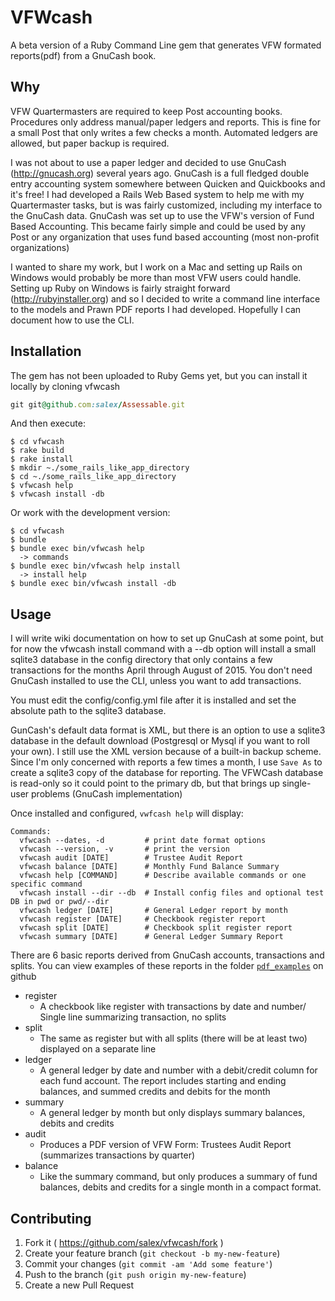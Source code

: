 # VFWcash

A beta version of a Ruby Command Line gem that generates VFW formated reports(pdf) from a GnuCash book.

## Why

VFW Quartermasters are required to keep Post accounting books. Procedures only address manual/paper ledgers and reports.
This is fine for a small Post that only writes a few checks a month. Automated ledgers are allowed, but paper backup is 
required.

I was not about to use a paper ledger and decided to use GnuCash (http://gnucash.org) several years ago. GnuCash is a full fledged double entry accounting system somewhere between Quicken and Quickbooks and it's free!
I had developed a Rails Web Based system to help me with my Quartermaster tasks, but is was fairly customized, including my
interface to the GnuCash data.
GnuCash was set up to use the VFW's version of Fund Based Accounting. This became fairly simple and
could be used by any Post or any organization that uses fund based accounting (most non-profit organizations)

I wanted to share my work, but I work on a Mac and setting up Rails on Windows would probably be more than most VFW
users could handle.  Setting up Ruby on Windows is fairly straight forward (http://rubyinstaller.org) and so I decided to
write a command line interface to the models and Prawn PDF reports I had developed. Hopefully I can document how to use the CLI.

## Installation

The gem has not been uploaded to Ruby Gems yet, but you can install it locally by cloning vfwcash

```ruby
git git@github.com:salex/Assessable.git 
```

And then execute:

    $ cd vfwcash
    $ rake build
    $ rake install
    $ mkdir ~./some_rails_like_app_directory
    $ cd ~./some_rails_like_app_directory
    $ vfwcash help
    $ vfwcash install -db

Or work with the development version:

    $ cd vfwcash
    $ bundle
    $ bundle exec bin/vfwcash help
      -> commands
    $ bundle exec bin/vfwcash help install
      -> install help
    $ bundle exec bin/vfwcash install -db

## Usage

I will write wiki documentation on how to set up GnuCash at some point, but for
now the vfwcash install command with a --db option will install a small sqlite3 database in the config directory that
only contains a few transactions for the months April through August of 2015.  You don't need GnuCash 
installed to use the CLI, unless you want to add transactions.

You must edit the config/config.yml file after it is installed and set the absolute path to the sqlite3 database.

GunCash's default data format is XML, but there is an option to use a sqlite3 database in the default download (Postgresql or Mysql if you want to roll your own). I still use the
XML version because of a built-in backup scheme. Since I'm only concerned with reports a few times a month, I use `Save As` to create a sqlite3 copy of the database for reporting.
The VFWCash database is read-only so it could point to the primary db, but that brings up single-user problems (GnuCash implementation)

Once installed and configured, `vwfcash help` will display:

    Commands:
      vfwcash --dates, -d         # print date format options
      vfwcash --version, -v       # print the version
      vfwcash audit [DATE]        # Trustee Audit Report 
      vfwcash balance [DATE]      # Monthly Fund Balance Summary 
      vfwcash help [COMMAND]      # Describe available commands or one specific command
      vfwcash install --dir --db  # Install config files and optional test DB in pwd or pwd/--dir
      vfwcash ledger [DATE]       # General Ledger report by month
      vfwcash register [DATE]     # Checkbook register report
      vfwcash split [DATE]        # Checkbook split register report
      vfwcash summary [DATE]      # General Ledger Summary Report

There are 6 basic reports derived from GnuCash accounts, transactions and splits. You can view examples
of these reports in the folder [`pdf_examples`](https://github.com/salex/vfwcash/tree/master/pdf_examples) on github

* register
  * A checkbook like register with transactions by date and number/ Single line summarizing transaction, no splits
* split
  * The same as register but with all splits (there will be at least two) displayed on a separate line
* ledger
  * A general ledger by date and number with a debit/credit column for each fund account. The report includes starting and ending balances, and summed credits and debits for the month
* summary
  * A general ledger by month but only displays summary balances, debits and credits
* audit
  * Produces a PDF version of VFW Form:  Trustees Audit Report (summarizes transactions by quarter)
* balance
  * Like the summary command, but only produces a summary of fund balances, debits and credits for a single month in a compact format.

## Contributing

1. Fork it ( https://github.com/salex/vfwcash/fork )
2. Create your feature branch (`git checkout -b my-new-feature`)
3. Commit your changes (`git commit -am 'Add some feature'`)
4. Push to the branch (`git push origin my-new-feature`)
5. Create a new Pull Request
